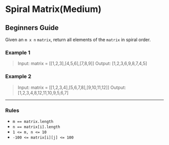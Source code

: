 # Spiral Matrix(Medium)

## Beginners Guide

Given an `m x n` `matrix`, return all elements of the `matrix` in spiral order.

### Example 1

>Input: matrix = [[1,2,3],[4,5,6],[7,8,9]]
Output: [1,2,3,6,9,8,7,4,5]

### Example 2

>Input: matrix = [[1,2,3,4],[5,6,7,8],[9,10,11,12]]
Output: [1,2,3,4,8,12,11,10,9,5,6,7]

---

### Rules

* `m == matrix.length`
* `n == matrix[i].length`
* `1 <= m, n <= 10`
* `-100 <= matrix[i][j] <= 100`
  